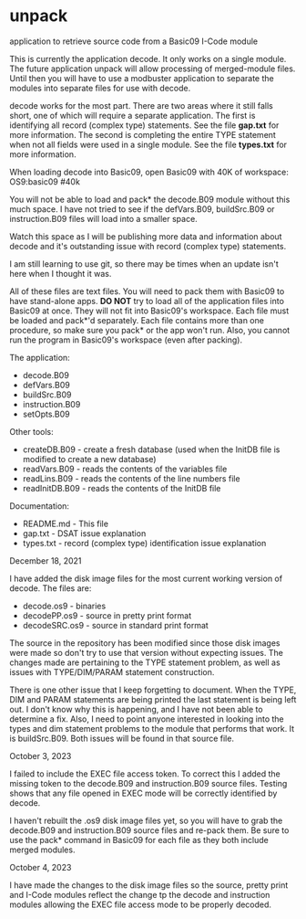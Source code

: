 # unpack
 application to retrieve source code from a Basic09 I-Code module

This is currently the application decode. It only works on a single module. The future application unpack will allow processing of merged-module files. Until then you will have to use a modbuster application to separate the modules into separate files for use with decode.

decode works for the most part. There are two areas where it still falls short, one of which will require a separate application. The first is identifying all record (complex type) statements. See the file **gap.txt** for more information. The second is completing the entire TYPE statement when not all fields were used in a single module. See the file **types.txt** for more information.

When loading decode into Basic09, open Basic09 with 40K of workspace: OS9:basic09 #40k

You will not be able to load and pack* the decode.B09 module without this much space. I have not tried to see if the defVars.B09, buildSrc.B09 or instruction.B09 files will load into a smaller space.

Watch this space as I will be publishing more data and information about decode and it's outstanding issue with record (complex type) statements.

I am still learning to use git, so there may be times when an update isn't here when I thought it was.

All of these files are text files. You will need to pack them with Basic09 to have stand-alone apps. **DO NOT** try to load all of the application files into Basic09 at once. They will not fit into Basic09's workspace. Each file must be loaded and pack*'d separately. Each file contains more than one procedure, so make sure you pack* or the app won't run. Also, you cannot run the program in Basic09's workspace (even after packing).

The application:

* decode.B09
* defVars.B09
* buildSrc.B09
* instruction.B09
* setOpts.B09

Other tools:

* createDB.B09 - create a fresh database (used when the InitDB file is modified to create a new database)
* readVars.B09 - reads the contents of the variables file
* readLins.B09 - reads the contents of the line numbers file
* readInitDB.B09 - reads the contents of the InitDB file

Documentation:

* README.md - This file
* gap.txt - DSAT issue explanation
* types.txt - record (complex type) identification issue explanation

December 18, 2021

I have added the disk image files for the most current working version of decode. The files are:

* decode.os9 - binaries
* decodePP.os9 - source in pretty print format
* decodeSRC.os9 - source in standard print format

The source in the repository has been modified since those disk images were made so don't try to use that version without expecting issues. The changes made are pertaining to the TYPE statement problem, as well as issues with TYPE/DIM/PARAM statement construction.

There is one other issue that I keep forgetting to document. When the TYPE, DIM and PARAM statements are being printed the last statement is being left out. I don't know why this is happening, and I have not been able to determine a fix. Also, I need to point anyone interested in looking into the types and dim statement problems to the module that performs that work. It is buildSrc.B09. Both issues  will be found in that source file.

October 3, 2023

I failed to include the EXEC file access token. To correct this I added the missing token to the decode.B09 and instruction.B09 source files. Testing shows that any file opened in EXEC mode will be correctly identified by decode.

I haven't rebuilt the .os9 disk image files yet, so you will have to grab the decode.B09 and instruction.B09 source files and re-pack them. Be sure to use the pack* command in Basic09 for each file as they both include merged modules.

October 4, 2023

I have made the changes to the disk image files so the source, pretty print and I-Code modules reflect the change tp the decode and instruction modules allowing the EXEC file access mode to be properly decoded.